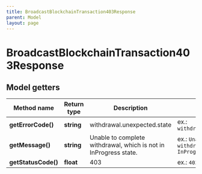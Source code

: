 ```yaml
---
title: BroadcastBlockchainTransaction403Response
parent: Model
layout: page
---
```


# BroadcastBlockchainTransaction403Response

## Model getters

Method name | Return type | Description | Notes
------------ | ------------- | ------------- | -------------
**getErrorCode()** | **string** | withdrawal.unexpected.state | ex.: `withdrawal.unexpected.state`
**getMessage()** | **string** | Unable to complete withdrawal, which is not in InProgress state. | ex.: `Unable to complete withdrawal, which is not in InProgress state.`
**getStatusCode()** | **float** | 403 | ex.: `403`

